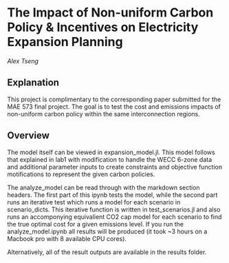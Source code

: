# The Impact of Non-uniform Carbon Policy & Incentives on Electricity Expansion Planning
*Alex Tseng*

## Explanation
This project is complimentary to the corresponding paper submitted for the MAE 573 final project. The goal is to test the cost and emissions impacts of non-uniform carbon policy within the same interconnection regions. 

## Overview
The model itself can be viewed in expansion_model.jl. This model follows that explained in lab1 with modification to handle the WECC 6-zone data and additional parameter inputs to create constraints and objective function motifications to represent the given carbon policies. 

The analyze_model can be read through with the markdown section headers. The first part of this ipynb tests the model, while the second part runs an iterative test which runs a model for each scenario in scenario_dicts. This iterative function is written in test_scenarios.jl and also runs an accomponying equivalient CO2 cap model for each scenario to find the true optimal cost for a given emissions level. If you run the analyze_model.ipynb all results will be produced (it took ~3 hours on a Macbook pro with 8 available CPU cores).

Alternatively, all of the result outputs are available in the results folder. 
